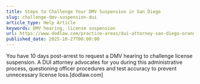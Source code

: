```yaml
---
title: Steps to Challenge Your DMV Suspension in San Diego
slug: challenge-dmv-suspension-dui
article_type: Help Article
keywords: DMV hearing, license suspension
url: https://www.dodlaw.com/practice-areas/dui-attorney-san-diego-orange-county/
published_date: 2025-10-27T00:00:00
---
```


You have 10 days post-arrest to request a DMV hearing to challenge license suspension. A DUI attorney advocates for you during this administrative process, questioning officer procedures and test accuracy to prevent unnecessary license loss.[dodlaw.com]